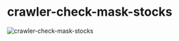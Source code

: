 # crawler-check-mask-stocks

![crawler-check-mask-stocks](https://github.com/baekdev/crawler-check-mask-stocks/workflows/crawler-check-mask-stocks/badge.svg)  
